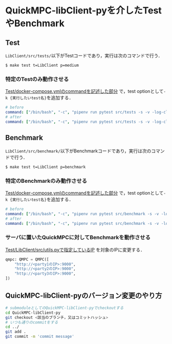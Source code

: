 # QuickMPC-libClient-pyを介したTestやBenchmark
## Test
`LibClient/src/tests/`以下がTestコードであり，実行は次のコマンドで行う．
```console
$ make test t=LibClient p=medium
```
### 特定のTestのみ動作させる
[Test/docker-compose.ymlのcommandを記述した部分](https://github.com/acompany-develop/QuickMPC/blob/86bf97a1959a7b8351324e1ee55081530fbce08d/Test/docker-compose.yml#L1084)
で，test optionとして`-k {実行したいtest名}`を追加する．
```yaml
# before
command: ["/bin/bash", "-c", "pipenv run pytest src/tests -s -v -log-cli-level=DEBUG"]
# after
command: ["/bin/bash", "-c", "pipenv run pytest src/tests -s -v -log-cli-level=DEBUG -k correl"]
```

## Benchmark
`LibClient/src/benchmark/`以下がBenchmarkコードであり，実行は次のコマンドで行う．
```console
$ make test t=LibClient p=benchmark
```
### 特定のBenchmarkのみ動作させる
[Test/docker-compose.ymlのcommandを記述した部分](https://github.com/acompany-develop/QuickMPC/blob/86bf97a1959a7b8351324e1ee55081530fbce08d/Test/docker-compose.yml#L1107)
で，test optionとして`-k {実行したいtest名}`を追加する．
```yaml
# before
command: ["/bin/bash", "-c", "pipenv run pytest src/benchmark -s -v -log-cli-level=DEBUG"]
# after
command: ["/bin/bash", "-c", "pipenv run pytest src/benchmark -s -v -log-cli-level=DEBUG -k correl"]
```
### サーバに置いたQuickMPCに対してBenchmarkを動作させる
[Test/LibClient/src/utils.pyで指定しているIP](https://github.com/acompany-develop/QuickMPC/blob/429f4974758b7165d341dce68535ac881880242a/Test/LibClient/src/utils.py#L6-L10)
を対象のIPに変更する．
```Python
qmpc: QMPC = QMPC([
    "http://<party1のIP>:9000",
    "http://<party2のIP>:9000",
    "http://<party3のIP>:9000",
])
```

## QuickMPC-libClient-pyのバージョン変更のやり方
```sh
# submoduleとしてのQuickMPC-libClient-pyでcheckoutする
cd QuickMPC-libClient-py
git checkout <該当のブランチ，又はコミットハッシュ>
# いつも通りのcommitをする
cd ../
git add .
git commit -m 'commit message'
```
